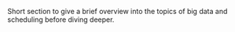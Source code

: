 Short section to give a brief overview into the topics of big data and scheduling before diving deeper.